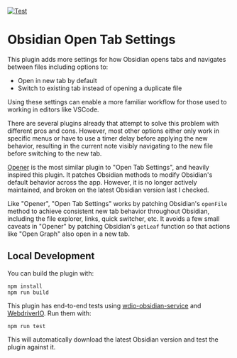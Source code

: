 [![Test](https://github.com/jesse-r-s-hines/obsidian-open-tab-settings/actions/workflows/test.yaml/badge.svg?branch=main)](https://github.com/jesse-r-s-hines/obsidian-open-tab-settings/actions/workflows/test.yaml)
# Obsidian Open Tab Settings

This plugin adds more settings for how Obsidian opens tabs and navigates between files including options to:
- Open in new tab by default
- Switch to existing tab instead of opening a duplicate file

Using these settings can enable a more familiar workflow for those used to working in editors like VSCode.

There are several plugins already that attempt to solve this problem with different pros and cons. However, most other
options either only work in specific menus or have to use a timer delay before applying the new behavior, resulting in
the current note visibly navigating to the new file before switching to the new tab.

[Opener](https://github.com/aidan-gibson/obsidian-opener) is the most similar plugin to "Open Tab Settings", and heavily
inspired this plugin. It patches Obsidian methods to modify Obsidian's default behavior across the app. However, it is
no longer actively maintained, and broken on the latest Obsidian version last I checked.

Like "Opener", "Open Tab Settings" works by patching Obsidian's `openFile` method to achieve consistent new tab behavior
throughout Obsidian, including the file explorer, links, quick switcher, etc. It avoids a few small caveats in "Opener"
by patching Obsidian's `getLeaf` function so that actions like "Open Graph" also open in a new tab.

## Local Development
You can build the plugin with:
```shell
npm install
npm run build
```

This plugin has end-to-end tests using [wdio-obsidian-service](https://github.com/jesse-r-s-hines/wdio-obsidian-service)
and [WebdriverIO](https://webdriver.io/).
Run them with:
```shell
npm run test
```
This will automatically download the latest Obsidian version and test the plugin against it.
